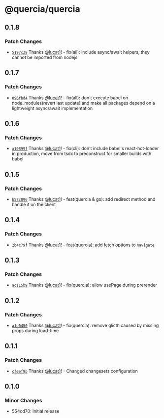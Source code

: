 # @quercia/quercia

## 0.1.8

### Patch Changes

- [`5197c38`](https://github.com/lucat1/quercia/commit/5197c385af11ab65de8b08400144468fd7c96f0e)
  Thanks [@lucat1](https://github.com/lucat1)! - fix(all): include async/await
  helpers, they cannot be imported from nodejs

## 0.1.7

### Patch Changes

- [`896fbd4`](https://github.com/lucat1/quercia/commit/896fbd4744387f555a45b289df25f7c486177698)
  Thanks [@lucat1](https://github.com/lucat1)! - fix(all): don't execute babel
  on node_modules(revert last update) and make all packages depend on a
  lightweight async/await implementation

## 0.1.6

### Patch Changes

- [`a10899f`](https://github.com/lucat1/quercia/commit/a10899fd2b9446e1ad258d9543ddfd916f8edc12)
  Thanks [@lucat1](https://github.com/lucat1)! - fix(cli): don't include babel's
  react-hot-loader in production, move from tsdx to preconstruct for smaller
  builds with babel

## 0.1.5

### Patch Changes

- [`b57c896`](https://github.com/lucat1/quercia/commit/b57c8962703439a8563c9a0a2676382604a289cd)
  Thanks [@lucat1](https://github.com/lucat1)! - feat(quercia & go): add
  redirect method and handle it on the client

## 0.1.4

### Patch Changes

- [`2b4c79f`](https://github.com/lucat1/quercia/commit/2b4c79f7b66d026cbf93ababc70fc96bcc02d56c)
  Thanks [@lucat1](https://github.com/lucat1)! - feat(quercia): add fetch
  options to `navigate`

## 0.1.3

### Patch Changes

- [`ac115b9`](https://github.com/lucat1/quercia/commit/ac115b9069d08fbe258b043ae42d568470a4a294)
  Thanks [@lucat1](https://github.com/lucat1)! - fix(quercia): allow usePage
  during prerender

## 0.1.2

### Patch Changes

- [`a1e0450`](https://github.com/lucat1/quercia/commit/a1e0450ac78ab15a829278b8e87d383546417938)
  Thanks [@lucat1](https://github.com/lucat1)! - fix(quercia): remove glicth
  caused by missing props during load-time

## 0.1.1

### Patch Changes

- [`cfeef9b`](https://github.com/lucat1/quercia/commit/cfeef9b5c1af180a250e76653a5efb6562f4dbda)
  Thanks [@lucat1](https://github.com/lucat1)! - Changed changesets
  configuration

## 0.1.0

### Minor Changes

- 554cd70: Initial release
